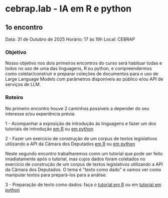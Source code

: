 # cebrap.lab - IA em R e python

## 1o encontro

Data: 31 de Outubro de 2025
Horário: 17 às 19h
Local: CEBRAP

### Objetivo

Nosso objetivo nos dois primeiros encontros do curso será habituar todas e todos no uso de uma das linguagens, R ou python, e compreendermos como coletar/construir e preparar coleções de documentos para o uso de Large Language Models com parâmetros disponíveis ao público e/ou API de serviços de LLM.

### Roteiro

No primeiro encontro houve 2 caminhos possíveis a depender do seu interesse e/ou experiência prévia:

1 - Acompanhar a exposição de introdução às linguagens e fazer um dos tutoriais de introdução [em R](https://github.com/leobarone/cebrap-lab-ia-r-python/blob/main/tutorial/tutorial-inicial-r.md) ou [em python](https://github.com/leobarone/cebrap-lab-ia-r-python/blob/main/tutorial/tutorial-inicial-python.ipynb)

2 - Fazer um exercício de construção de um corpus de textos legislativos utilizando a API da Câmara dos Deputados [em R](https://github.com/leobarone/cebrap-lab-ia-r-python/blob/main/tutorial/tutorial-proposicoes-legislativas-r.md) ou [em python](https://github.com/leobarone/cebrap-lab-ia-r-python/blob/main/tutorial/tutorial-proposicoes-legislativas-python.ipynb)

Neste segundo encontro trabalharemos comn um tutorial que pode ser feito imadiatamente após o tutorial, mas cujos dados foram coletados no exercício de construção de um corpus de textos legislativos utilizando a API da Câmara dos Deputados. O tema é "texto como dado" e vamos ver como manipular textos para prepará-los para a análise.

3 - Preparação de texto como dados: faça o [tutorial em R](https://github.com/leobarone/cebrap-lab-ia-r-python/blob/main/tutorial/tutorial-textos-em-r.md) ou em [tutorial em python](https://github.com/leobarone/cebrap-lab-ia-r-python/blob/main/tutorial/tutorial-textos-python.ipynb)
